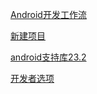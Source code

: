 [Android开发工作流](https://developer.android.google.cn/studio/workflow)     

[新建项目](https://developer.android.google.cn/studio/projects/create-project)  

[android支持库23.2](https://android-developers.googleblog.com/2016/02/android-support-library-232.html)  

[开发者选项](https://developer.android.google.cn/studio/debug/dev-options)  
